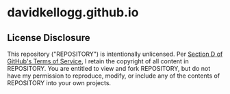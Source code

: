 # davidkellogg.github.io

## License Disclosure
This repository ("REPOSITORY") is intentionally unlicensed. Per [Section D of GitHub's Terms of Service](https://docs.github.com/en/github/site-policy/github-terms-of-service#d-user-generated-content), I retain the copyright of all content in REPOSITORY. You are entitled to view and fork REPOSITORY, but do not have my permission to reproduce, modify, or include any of the contents of REPOSITORY into your own projects.
